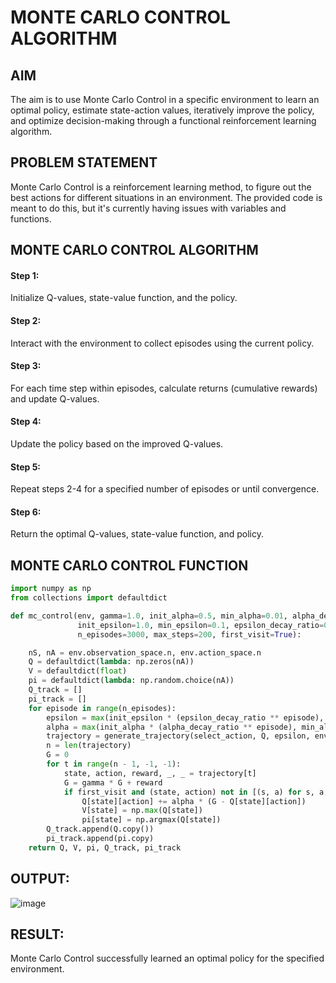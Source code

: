 # MONTE CARLO CONTROL ALGORITHM

## AIM
The aim is to use Monte Carlo Control in a specific environment to learn an optimal policy, estimate state-action values, iteratively improve the policy, and optimize decision-making through a functional reinforcement learning algorithm.
## PROBLEM STATEMENT
Monte Carlo Control is a reinforcement learning method, to figure out the best actions for different situations in an environment. The provided code is meant to do this, but it's currently having issues with variables and functions.
## MONTE CARLO CONTROL ALGORITHM
#### Step 1:
 Initialize Q-values, state-value function, and the policy.
#### Step 2:
 Interact with the environment to collect episodes using the current policy.
#### Step 3:
 For each time step within episodes, calculate returns (cumulative rewards) and update Q-values.
#### Step 4:
 Update the policy based on the improved Q-values.
#### Step 5:
 Repeat steps 2-4 for a specified number of episodes or until convergence.
#### Step 6:
 Return the optimal Q-values, state-value function, and policy.
## MONTE CARLO CONTROL FUNCTION
```python
import numpy as np
from collections import defaultdict

def mc_control(env, gamma=1.0, init_alpha=0.5, min_alpha=0.01, alpha_decay_ratio=0.5,
               init_epsilon=1.0, min_epsilon=0.1, epsilon_decay_ratio=0.9,
               n_episodes=3000, max_steps=200, first_visit=True):

    nS, nA = env.observation_space.n, env.action_space.n
    Q = defaultdict(lambda: np.zeros(nA))
    V = defaultdict(float)
    pi = defaultdict(lambda: np.random.choice(nA))  
    Q_track = []
    pi_track = []
    for episode in range(n_episodes):
        epsilon = max(init_epsilon * (epsilon_decay_ratio ** episode), min_epsilon)
        alpha = max(init_alpha * (alpha_decay_ratio ** episode), min_alpha)  
        trajectory = generate_trajectory(select_action, Q, epsilon, env, max_steps)
        n = len(trajectory)
        G = 0  
        for t in range(n - 1, -1, -1):
            state, action, reward, _, _ = trajectory[t]
            G = gamma * G + reward
            if first_visit and (state, action) not in [(s, a) for s, a, _, _, _ in trajectory[:t]]:
                Q[state][action] += alpha * (G - Q[state][action])
                V[state] = np.max(Q[state])
                pi[state] = np.argmax(Q[state])
        Q_track.append(Q.copy())
        pi_track.append(pi.copy)
    return Q, V, pi, Q_track, pi_track
```

## OUTPUT:
![image](https://github.com/Jayachandran20/monte-carlo-control/assets/118447015/467b2273-9530-4395-aa89-9cffbe615ba4)

## RESULT:

Monte Carlo Control successfully learned an optimal policy for the specified environment.




